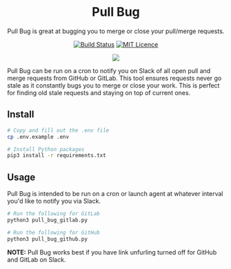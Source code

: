 <div align="center">

# Pull Bug

Pull Bug is great at bugging you to merge or close your pull/merge requests.

[![Build Status](https://travis-ci.org/Justintime50/pull-bug.svg?branch=master)](https://travis-ci.org/Justintime50/pull-bug)
[![MIT Licence](https://badges.frapsoft.com/os/mit/mit.svg?v=103)](https://opensource.org/licenses/mit-license.php)

<img src="assets/showcase.png">

</div>

Pull Bug can be run on a cron to notify you on Slack of all open pull and merge requests from GitHub or GitLab. This tool ensures requests never go stale as it constantly bugs you to merge or close your work. This is perfect for finding old stale requests and staying on top of current ones.

## Install

```bash
# Copy and fill out the .env file
cp .env.example .env

# Install Python packages
pip3 install -r requirements.txt
```

## Usage

Pull Bug is intended to be run on a cron or launch agent at whatever interval you'd like to notify you via Slack.

```bash
# Run the following for GitLab
python3 pull_bug_gitlab.py

# Run the following for GitHub
python3 pull_bug_github.py
```

**NOTE:** Pull Bug works best if you have link unfurling turned off for GitHub and GitLab on Slack.
